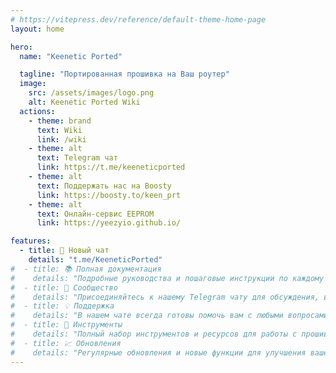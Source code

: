 ```yaml
---
# https://vitepress.dev/reference/default-theme-home-page
layout: home

hero:
  name: "Keenetic Ported"

  tagline: "Портированная прошивка на Ваш роутер"
  image:
    src: /assets/images/logo.png
    alt: Keenetic Ported Wiki
  actions:
    - theme: brand
      text: Wiki
      link: /wiki
    - theme: alt
      text: Telegram чат
      link: https://t.me/keeneticported
    - theme: alt
      text: Поддержать нас на Boosty
      link: https://boosty.to/keen_prt
    - theme: alt
      text: Онлайн-сервис EEPROM
      link: https://yeezyio.github.io/

features:
  - title: 🚀 Новый чат
    details: "t.me/KeeneticPorted"
#  - title: 📚 Полная документация
#    details: "Подробные руководства и пошаговые инструкции по каждому аспекту работы с прошивкой."
#  - title: 💬 Сообщество
#    details: "Присоединяйтесь к нашему Telegram чату для обсуждения, вопросов и обмена опытом."
#  - title: 💡 Поддержка
#    details: "В нашем чате всегда готовы помочь вам с любыми вопросами и проблемами."
#  - title: 🔧 Инструменты
#    details: "Полный набор инструментов и ресурсов для работы с прошивками и настройками устройств."
#  - title: 📈 Обновления
#    details: "Регулярные обновления и новые функции для улучшения вашего опыта."
---
```

